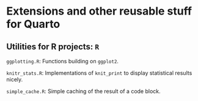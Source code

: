 # Extensions and other reusable stuff for Quarto

## Utilities for R projects: `R`

`ggplotting.R`: Functions building on `ggplot2`.

`knitr_stats.R`: Implementations of `knit_print` to display statistical results nicely.

`simple_cache.R`: Simple caching of the result of a code block.

